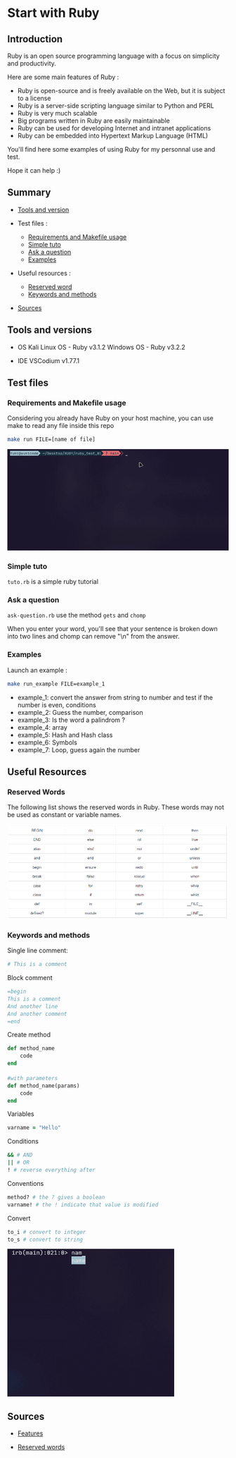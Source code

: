 # Start with Ruby

## Introduction

Ruby is an open source programming language with a focus on simplicity and productivity.

Here are some main features of Ruby :

- Ruby is open-source and is freely available on the Web, but it is subject to a license
- Ruby is a server-side scripting language similar to Python and PERL
- Ruby is very much scalable
- Big programs written in Ruby are easily maintainable
- Ruby can be used for developing Internet and intranet applications
- Ruby can be embedded into Hypertext Markup Language (HTML)

You'll find here some examples of using Ruby for my personnal use and test.

Hope it can help :)

## Summary

- [Tools and version](#tools-and-versions)
- Test files :
  - [Requirements and Makefile usage](#requirements-and-makefile-usage)
  - [Simple tuto](#simple-tuto)
  - [Ask a question](#ask-a-question)
  - [Examples](#examples)
- Useful resources :

  - [Reserved word](#reserved-words)
  - [Keywords and methods](#keywords-and-methods)

- [Sources](#sources)

## Tools and versions

- OS
  Kali Linux OS - Ruby v3.1.2
  Windows OS - Ruby v3.2.2

- IDE
  VSCodium v1.77.1

## Test files

### Requirements and Makefile usage

Considering you already have Ruby on your host machine, you can use make to read any file inside this repo

```sh
make run FILE=[name of file]
```

![ruby-test 1](./media/ruby-test-1.gif)

### Simple tuto

`tuto.rb` is a simple ruby tutorial

### Ask a question

`ask-question.rb` use the method `gets` and `chomp`

When you enter your word, you'll see that your sentence is broken down into two lines and chomp can remove "\n" from the answer.

### Examples

Launch an example :

```sh
make run_example FILE=example_1
```

- example_1: convert the answer from string to number and test if the number is even, conditions
- example_2: Guess the number, comparison
- example_3: Is the word a palindrom ?
- example_4: array
- example_5: Hash and Hash class
- example_6: Symbols
- example_7: Loop, guess again the number


## Useful Resources

### Reserved Words

The following list shows the reserved words in Ruby.
These words may not be used as constant or variable names.

![reserved words](./media/reserved-words.png)

### Keywords and methods

Single line comment:

```rb
# This is a comment
```

Block comment

```rb
=begin
This is a comment
And another line
And another comment
=end
```

Create method

```rb
def method_name
    code
end

#with parameters
def method_name(params)
    code
end
```

Variables

```rb
varname = "Hello"
```

Conditions

```rb
&& # AND
|| # OR
! # reverse everything after
```

Conventions

```rb
method? # the ? gives a boolean
varname! # the ! indicate that value is modified
```

Convert
```rb
to_i # convert to integer
to_s # convert to string
```

![test](./media/ruby-test-2.gif)

## Sources

- [Features](https://www.tutorialspoint.com/ruby/ruby_overview.htm#:~:text=Features%20of%20Ruby,similar%20to%20Python%20and%20PERL.)

- [Reserved words](https://www.tutorialspoint.com/ruby/ruby_syntax.htm)
